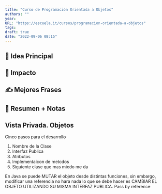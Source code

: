 ```yaml
---
title: "Curso de Programación Orientada a Objetos"
authors: ""
year: 
URL: "https://escuela.it/cursos/programacion-orientada-a-objetos"
tags: 
draft: true
date: "2022-09-06 08:15"
---
```

## 🌱 Idea Principal

## 🌌 Impacto

## ✍ Mejores Frases

## 📔 Resumen + Notas
## Vista Privada. Objetos

Cinco pasos para el desarrollo
1. Nombre de la Clase
2. Interfaz Publica
3. Atributos
4. Implementaicon de metodos
5. Siguiente clase que mas miedo me da

En Java se puede MUTAR el objeto desde distintas funciones, sin embargo, modificar una referencia no hara nada lo que se debe hacer es CAMBIAR EL OBJETO UTILIZANDO SU MISMA INTERFAZ PUBLICA. Pass by reference
